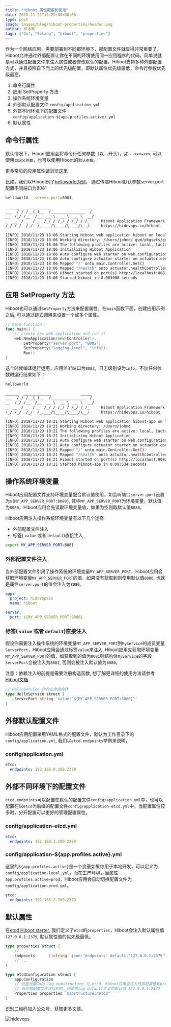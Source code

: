 ```yaml
---
title: "Hiboot 属性配置和使用"
date: 2018-11-21T12:29:40+06:00
type: post
image: images/blog/hiboot-properties/header.png
author: 邓冰寒
tags: ["Go", "Golang", "hiboot", "properties"]
---
```


作为一个网络应用，需要部署到不同都环境下，那配置文件就显得非常重要了，Hiboot允许通过外部配置让你在不同的环境使用同一应用程序的代码，简单说就是可以通过配置文件来注入属性或者修改默认的配置。Hiboot支持多种外部配置方式，并且按照自下而上的优先级配置，即默认属性优先级最低，命令行参数优先级最高，

1. 命令行属性
2. 应用 SetProperty 方法
3. 操作系统环境变量
4. 外部默认配置文件 `config/application.yml`
5. 外部不同环境下的配置文件 `config/application-${app.profiles.active}.yml`
6. 默认属性

## 命令行属性

默认情况下，Hiboot应用会将命令行任何参数（以`--`开头），如 `--xxx=xxx`, 可以使用`自定义参数`，也可以使用Hiboot的`默认参数`。

更多常见的应用属性请浏览[这里](https://hiboot.hidevops.io/cn/web-app/)

比如，我们以Hiboot例子[helloworld为例](https://github.com/hidevopsio/hiboot/tree/master/examples/web/helloworld)， 通过传递Hiboot默认参数server.port配置不同端口为8081

```bash
helloworld --server.port=8081

______  ____________             _____
___  / / /__(_)__  /_______________  /_
__  /_/ /__  /__  __ \  __ \  __ \  __/
_  __  / _  / _  /_/ / /_/ / /_/ / /_     Hiboot Application Framework
/_/ /_/  /_/  /_.___/\____/\____/\__/     https://hidevops.io/hiboot

[INFO] 2018/11/23 18:06 Starting Hiboot web application hiboot on localhost with PID 68499
[INFO] 2018/11/23 18:06 Working directory: /Users/johnd/.gvm/pkgsets/go1.10/hidevops/src/hidevops.io/hiboot
[INFO] 2018/11/23 18:06 The following profiles are active: local, [actuator web]
[INFO] 2018/11/23 18:06 Initializing Hiboot Application
[INFO] 2018/11/23 18:06 Auto configure web starter on web.configuration
[INFO] 2018/11/23 18:06 Auto configure actuator starter on actuator.configuration
[INFO] 2018/11/23 18:06 Mapped "/" onto main.Controller.Get()
[INFO] 2018/11/23 18:06 Mapped "/health" onto actuator.healthController.Get()
[INFO] 2018/11/23 18:06 Hiboot started on port(s) http://localhost:8081
[INFO] 2018/11/23 18:06 Started hiboot in 0.003900 seconds

```

## 应用 SetProperty 方法

Hiboot也可以通过`SetProperty`方法来配置属性，在`main`函数下面，创建应用示例之后, 可以通过链式调用来设置一个或多个属性。

```go
// main function
func main() {
	// create new web application and run it
	web.NewApplication(new(Controller)).
		SetProperty("server.port", "8082").
		SetProperty("logging.level", "info").
		Run()
}
```

这个时候编译运行运用，应用监听端口为`8082`，日志级别设为`info`。不加任何参数时运行结果如下：

```bash
helloworld

______  ____________             _____
___  / / /__(_)__  /_______________  /_
__  /_/ /__  /__  __ \  __ \  __ \  __/
_  __  / _  / _  /_/ / /_/ / /_/ / /_     Hiboot Application Framework
/_/ /_/  /_/  /_.___/\____/\____/\__/     https://hidevops.io/hiboot

[INFO] 2018/11/23 18:21 Starting Hiboot web application hiboot-app on localhost with PID 68690
[INFO] 2018/11/23 18:21 Working directory: /Users/johnd
[INFO] 2018/11/23 18:21 The following profiles are active: local, [actuator web]
[INFO] 2018/11/23 18:21 Initializing Hiboot Application
[INFO] 2018/11/23 18:21 Auto configure web starter on web.configuration
[INFO] 2018/11/23 18:21 Auto configure actuator starter on actuator.configuration
[INFO] 2018/11/23 18:21 Mapped "/" onto main.Controller.Get()
[INFO] 2018/11/23 18:21 Mapped "/health" onto actuator.healthController.Get()
[INFO] 2018/11/23 18:21 Hiboot started on port(s) http://localhost:8082
[INFO] 2018/11/23 18:21 Started hiboot-app in 0.003534 seconds

```

## 操作系统环境变量

Hiboot应用配置文件支持环境变量配合默认值使用，如监听端口`server.port`设置为`${MY_APP_SERVER_PORT:8080}`, 其中`MY_APP_SERVER_PORT`为环境变量，默认值为`8080`，Hiboot应用会先读取环境变量值，如果为空则取默认值`8080`。

Hiboot应用注入操作系统环境变量有以下几个途径

* 外部配置文件注入
* 标签( `value` 或者 `default`)直接注入

```bash
export MY_APP_SERVER_PORT=8081
```

### 外部配置文件注入

当外部配置文件引用了操作系统的环境变量`MY_APP_SERVER_PORT`，Hiboot应用会获取环境变量`MY_APP_SERVER_PORT`的值，如果没有获取到则使用默认值`8080`, 也就是属性`server.port`的值会注入为`8080`.

```yaml
app:
  project: hidevopsio
  name: hiboot

server:
  port: ${MY_APP_SERVER_PORT:8080}
```

### 标签( `value` 或者 `default`)直接注入

假设你需要注入操作系统的环境变量`MY_APP_SERVER_PORT`到`MyService`的成员变量`ServerPort`，Hiboot应用会通过标签`value`来注入, Hiboot应用先获取环境变量`MY_APP_SERVER_PORT`的值，如获取到的值为`8081`则结构体`MyService`的字段`ServerPort`会被注入为`8081`, 否则会被注入默认值为`8080`。

注意：依赖注入的前提是需要注册构造函数, 想了解更详细的使用方法请参考[Hiboot文档](https://hiboot.hidevops.io/cn/inversion-of-control/)

```go
// HelloService 你的业务结构体
type HelloService struct {
	ServerPort string `value:"${MY_APP_SERVER_PORT:8080}"`
}
```

## 外部默认配置文件

Hiboot应用配置采用YAML格式的配置文件，默认为工作目录下的 `config/application.yml`, 我们以`etcd.endpoints`举例来说明，

### config/application.yml

```yaml
etcd:
  endpoints: 192.168.0.100:2379
```

## 外部不同环境下的配置文件

`etcd.endpoints`可以配置在默认的配置文件`config/application.yml`中，也可以配置在以`etcd`为后缀的配置文件`config/application-etcd.yml`中，当配置属性较多时，分开配置可以更好的管理配置属性。

### config/application-etcd.yml

```yaml
etcd:
  endpoints: 192.168.1.100:2379
```

### config/application-${app.profiles.active}.yml

这里的`${app.profiles.active}`是一个变量如果你用于本地开发，可以定义为`config/application-local.yml`，而在生产环境，当属性`app.profiles.active=prod`，Hiboot应用会自动切换配置文件为`config/application-prod.yml`。

```yaml
etcd:
  endpoints: 192.168.2.100:2379
```

## 默认属性

在[etcd Hiboot starter](https://github.com/hidevopsio/hiboot-data/tree/master/starter/etcd),  我们定义了`etcd`的`properties`，Hiboot会注入默认属性值`127.0.0.1:2379`, 默认属性值的优先级最低。

```go
type properties struct {
	// ...
	Endpoints      []string `json:"endpoints" default:“127.0.0.1:2379”`
	// ...
}

type etcdConfiguration struct {
	app.Configuration
	// 这里设置Go的 tag mapstructure 为 etcd，Hiboot应用会注入外部配置值到properties。
	// 当外部配置文件没找到时，则使用tag default定义的默认值 127.0.0.1:2379
	Properties properties `mapstructure:"etcd"`
}

```

识别二维码加入公众号，获取更多文章。

![hidevops](/images/pa-qrcode.jpg)
